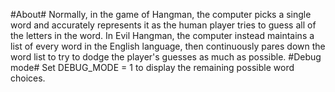 #About#
Normally, in the game of Hangman, the computer picks a single word and accurately represents it as the human player tries to guess all of the letters in the word. In Evil Hangman, the computer instead maintains a list of every word in the English language, then continuously pares down the word list to try to dodge the player's guesses as much as possible. 
#Debug mode#
Set DEBUG_MODE = 1 to display the remaining possible word choices.
